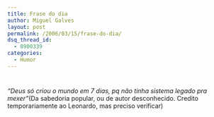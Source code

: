 ```yaml
---
title: Frase do dia
author: Miguel Galves
layout: post
permalink: /2006/03/15/frase-do-dia/
dsq_thread_id:
  - 8900339
categories:
  - Humor
---
```

# 

*“Deus só criou o mundo em 7 dias, pq não tinha sistema legado pra mexer”*(Da sabedoria popular, ou de autor desconhecido. Credito temporariamente ao Leonardo, mas preciso verificar)